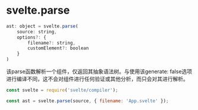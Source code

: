 # svelte.parse

```js
ast: object = svelte.parse(
	source: string,
	options?: {
		filename?: string,
		customElement?: boolean
	}
)
```

该parse函数解析一个组件，仅返回其抽象语法树。与使用该generate: false选项进行编译不同，这不会对组件进行任何验证或其他分析，而只会对其进行解析。

```js
const svelte = require('svelte/compiler');

const ast = svelte.parse(source, { filename: 'App.svelte' });
```
